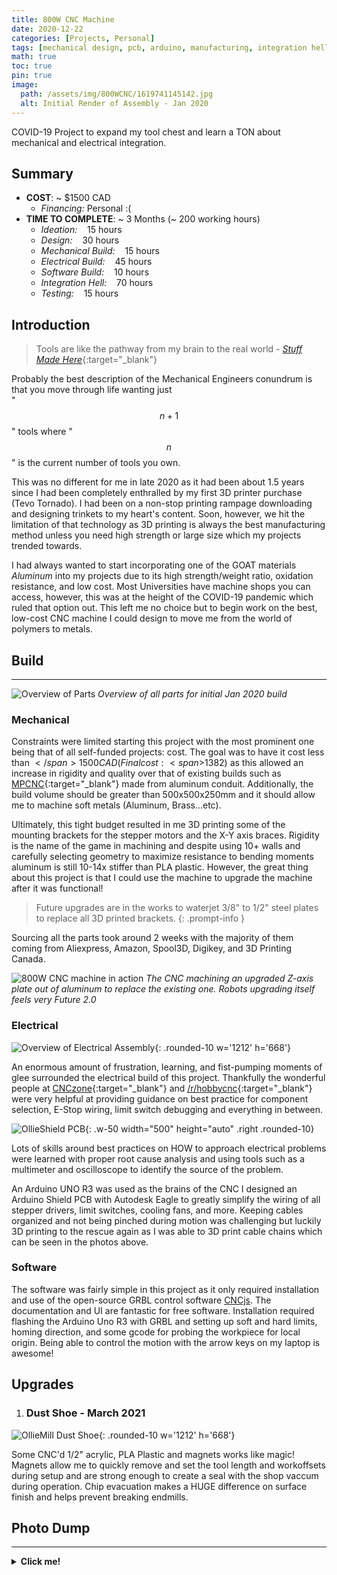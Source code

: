 ```yaml
---
title: 800W CNC Machine
date: 2020-12-22 
categories: [Projects, Personal]
tags: [mechanical design, pcb, arduino, manufacturing, integration hell]     # TAG names should always be lowercase
math: true
toc: true
pin: true
image:
  path: /assets/img/800WCNC/1619741145142.jpg
  alt: Initial Render of Assembly - Jan 2020
---
```


COVID-19 Project to expand my tool chest and learn a TON about mechanical and electrical integration.
## Summary
- **COST**: ~ $1500 CAD
    + *Financing:* Personal :(
- **TIME TO COMPLETE**: ~ 3 Months (~ 200 working hours)
    + *Ideation:* &nbsp;&nbsp; 15 hours
    + *Design:* &nbsp;&nbsp; 30 hours
    + *Mechanical Build:* &nbsp;&nbsp; 15 hours
    + *Electrical Build:* &nbsp;&nbsp; 45 hours
    + *Software Build:* &nbsp;&nbsp; 10 hours
    + *Integration Hell:* &nbsp;&nbsp; 70 hours
    + *Testing:* &nbsp;&nbsp; 15 hours  
<!-- &nbsp; is to add some "tab" spaces -->

## Introduction
> Tools are like the pathway from my brain to the real world - [*Stuff Made Here*](https://www.youtube.com/@StuffMadeHere){:target="_blank"}

Probably the best description of the Mechanical Engineers conundrum is that you move through life wanting just   
"$$ n + 1 $$" tools where "$$ n $$" is the current number of tools you own.

This was no different for me in late 2020 as it had been about 1.5 years since I had been completely enthralled by my first 3D printer purchase (Tevo Tornado). I had been on a non-stop printing rampage downloading and designing trinkets to my heart's content. Soon, however, we hit the limitation of that technology as 3D printing is always the best manufacturing method unless you need high strength or large size which my projects trended towards.


I had always wanted to start incorporating one of the GOAT materials *Aluminum* into my projects due to its high strength/weight ratio, oxidation resistance, and low cost. Most Universities have machine shops you can access, however, this was at the height of the COVID-19 pandemic which ruled that option out. This left me no choice but to begin work on the best, low-cost CNC machine I could design to move me from the world of polymers to metals.

## Build
___
![Overview of Parts](/assets/img/800WCNC/1619741155349.jpg)
_Overview of all parts for initial Jan 2020 build_
### Mechanical
Constraints were limited starting this project with the most prominent one being that of all self-funded projects: cost. The goal was to have it cost less than <span>$</span>1500 CAD (Final cost: <span>$</span>1382) as this allowed an increase in rigidity and quality over that of existing builds such as [MPCNC](https://docs.v1e.com/mpcnc/intro/){:target="_blank"} made from aluminum conduit. Additionally, the build volume should be greater than 500x500x250mm and it should allow me to machine soft metals (Aluminum, Brass...etc).


Ultimately, this tight budget resulted in me 3D printing some of the mounting brackets for the stepper motors and the X-Y axis braces. Rigidity is the name of the game in machining and despite using 10+ walls and carefully selecting geometry to maximize resistance to bending moments aluminum is still 10-14x stiffer than PLA plastic. However, the great thing about this project is that I could use the machine to upgrade the machine after it was functional!


> Future upgrades are in the works to waterjet 3/8" to 1/2" steel plates to replace all 3D printed brackets.
{: .prompt-info }


Sourcing all the parts took around 2 weeks with the majority of them coming from Aliexpress, Amazon, Spool3D, Digikey, and 3D Printing Canada.


![800W CNC machine in action](/assets/img/800WCNC/20210827_144305.jpg)
_The CNC machining an upgraded Z-axis plate out of aluminum to replace the existing one. Robots upgrading itself feels very Future 2.0_


### Electrical
![Overview of Electrical Assembly](/assets/img/800WCNC/1619741145150.jpg){: .rounded-10 w='1212' h='668'}


An enormous amount of frustration, learning, and fist-pumping moments of glee surrounded the electrical build of this project. Thankfully the wonderful people at [CNCzone](https://www.cnczone.com/forums/){:target="_blank"} and [/r/hobbycnc](https://www.reddit.com/r/hobbycnc/){:target="_blank"} were very helpful at providing guidance on best practice for component selection, E-Stop wiring, limit switch debugging and everything in between.


![OllieShield PCB](/assets/img/800WCNC/20230611_184939.jpg){: .w-50 width="500" height="auto" .right .rounded-10}


Lots of skills around best practices on HOW to approach electrical problems were learned with proper root cause analysis and using tools such as a multimeter and oscilloscope to identify the source of the problem.


An Arduino UNO R3 was used as the brains of the CNC I designed an Arduino Shield PCB with Autodesk Eagle to greatly simplify the wiring of all stepper drivers, limit switches, cooling fans, and more. Keeping cables organized and not being pinched during motion was challenging but luckily 3D printing to the rescue again as I was able to 3D print cable chains which can be seen in the photos above.




### Software
The software was fairly simple in this project as it only required installation and use of the open-source GRBL control software [CNCjs](https://cnc.js.org/). The documentation and UI are fantastic for free software. Installation required flashing the Arduino Uno R3 with GRBL and setting up soft and hard limits, homing direction, and some gcode for probing the workpiece for local origin. Being able to control the motion with the arrow keys on my laptop is awesome!
 


## Upgrades
1. ### Dust Shoe - March 2021
![OllieMill Dust Shoe](/assets/img/800WCNC/Dust%20Shoe/20210605_163307_1.gif){: .rounded-10 w='1212' h='668'}

Some CNC'd 1/2" acrylic, PLA Plastic and magnets works like magic!
Magnets allow me to quickly remove and set the tool length and workoffsets during setup and are strong enough to create a seal with the shop vaccum during operation. Chip evacuation makes a HUGE difference on surface finish and helps prevent breaking endmills. 

## Photo Dump
___
<details> 
<summary><strong>Click me!</strong></summary>
<img src="/assets/img/800WCNC/20220503_122626.jpg">
{% include embed/youtube.html id='NwxVsA7ClGE' %}
</details>

